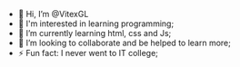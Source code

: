 - 👋 Hi, I’m @VitexGL
- 👀 I'm interested in learning programming;
- 🌱 I’m currently learning html, css and Js;
- 💞️ I’m looking to collaborate and be helped to learn more;
- ⚡ Fun fact: I never went to IT college;
  
<!---
VitexGL/VitexGL is a ✨ special ✨ repository because its `README.md` (this file) appears on your GitHub profile.
You can click the Preview link to take a look at your changes.
--->
